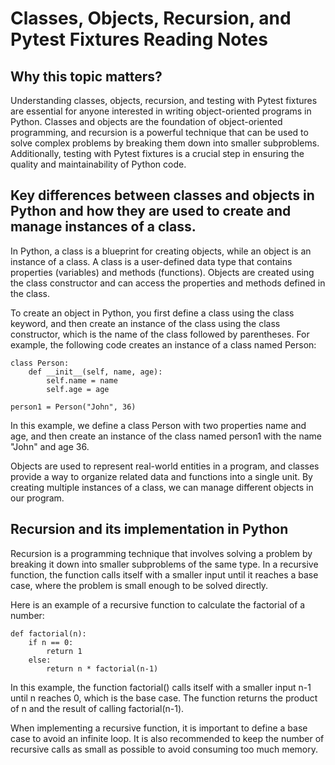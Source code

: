 # Classes, Objects, Recursion, and Pytest Fixtures Reading Notes
## Why this topic matters?
Understanding classes, objects, recursion, and testing with Pytest fixtures are essential for anyone interested in writing object-oriented programs in Python. Classes and objects are the foundation of object-oriented programming, and recursion is a powerful technique that can be used to solve complex problems by breaking them down into smaller subproblems. Additionally, testing with Pytest fixtures is a crucial step in ensuring the quality and maintainability of Python code.

## Key differences between classes and objects in Python and how they are used to create and manage instances of a class.
In Python, a class is a blueprint for creating objects, while an object is an instance of a class. A class is a user-defined data type that contains properties (variables) and methods (functions). Objects are created using the class constructor and can access the properties and methods defined in the class.

To create an object in Python, you first define a class using the class keyword, and then create an instance of the class using the class constructor, which is the name of the class followed by parentheses. For example, the following code creates an instance of a class named Person:
```
class Person:
    def __init__(self, name, age):
        self.name = name
        self.age = age

person1 = Person("John", 36)

```
In this example, we define a class Person with two properties name and age, and then create an instance of the class named person1 with the name "John" and age 36.

Objects are used to represent real-world entities in a program, and classes provide a way to organize related data and functions into a single unit. By creating multiple instances of a class, we can manage different objects in our program.

## Recursion and its implementation in Python
Recursion is a programming technique that involves solving a problem by breaking it down into smaller subproblems of the same type. In a recursive function, the function calls itself with a smaller input until it reaches a base case, where the problem is small enough to be solved directly.

Here is an example of a recursive function to calculate the factorial of a number:
```
def factorial(n):
    if n == 0:
        return 1
    else:
        return n * factorial(n-1)

```
In this example, the function factorial() calls itself with a smaller input n-1 until n reaches 0, which is the base case. The function returns the product of n and the result of calling factorial(n-1).

When implementing a recursive function, it is important to define a base case to avoid an infinite loop. It is also recommended to keep the number of recursive calls as small as possible to avoid consuming too much memory.
